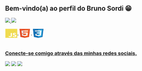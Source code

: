 ## Bem-vindo(a) ao perfil do Bruno Sordi 😁

 <div>
   <a href="https://github.com/brunosordi">
   <img height="180em" src="https://github-readme-stats.vercel.app/api?username=brunosordi&show_icons=true&theme=tokyonight&include_all_commits=true&count_private=true"/>
   <img height="180em" src="https://github-readme-stats.vercel.app/api/top-langs/?username=brunosordi&layout=compact&langs_count=6&theme=tokyonight"/>
</div>
    
<div style="display: inline_block"><br>
  <img align="center" alt="Js" height="30" width="40" src="https://raw.githubusercontent.com/devicons/devicon/master/icons/javascript/javascript-plain.svg">
  <img align="center" alt="HTML" height="30" width="40" src="https://raw.githubusercontent.com/devicons/devicon/master/icons/html5/html5-original.svg">
  <img align="center" alt="CSS" height="30" width="40" src="https://raw.githubusercontent.com/devicons/devicon/master/icons/css3/css3-original.svg">
</div>
 
<br>
 
### Conecte-se comigo através das minhas redes sociais.
 
<div> 
  <a href="https://instagram.com/brunosordi" target="_blank"><img src="https://img.shields.io/badge/-Instagram-%23E4405F?style=for-the-badge&logo=instagram&logoColor=white" target="_blank"></a> 
  <a href = "mailto:brunosordi96@outlook.com"><img src="https://img.shields.io/badge/-Outlook-blue?style=for-the-badge&logo=outlook&logoColor=white" target="_blank"></a>
  <a href="https://www.linkedin.com/in/brunosordi" target="_blank"><img src="https://img.shields.io/badge/-LinkedIn-%230077B5?style=for-the-badge&logo=linkedin&logoColor=white" target="_blank"></a>
</div>

